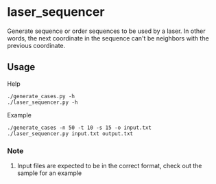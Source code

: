 # laser_sequencer
Generate sequence or order sequences to be used by a laser. In other words, the next coordinate in the sequence can't be neighbors with the previous coordinate.

## Usage
Help
```
./generate_cases.py -h
./laser_sequencer.py -h
```

Example
```
./generate_cases -n 50 -t 10 -s 15 -o input.txt
./laser_sequencer.py input.txt output.txt
```

### Note
1) Input files are expected to be in the correct format, check out the sample for an example  
